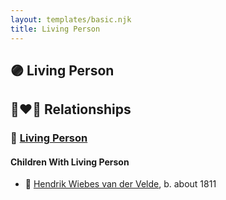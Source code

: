 ```yaml
---
layout: templates/basic.njk
title: Living Person
---
```

## 🟣 Living Person

## 👩‍❤️‍👨 Relationships

### 🔵 [Living Person](/people/9/9294160)

#### Children With Living Person
* 🔵 [Hendrik Wiebes van der Velde](/people/8/85128347), b. about 1811